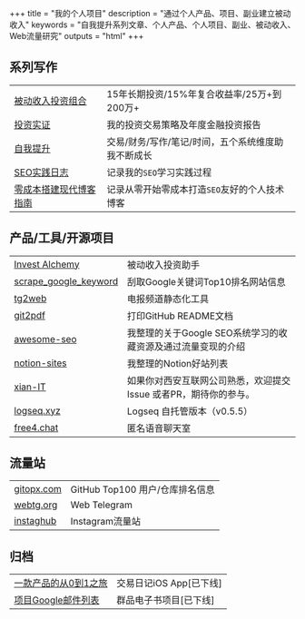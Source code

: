 +++
title = "我的个人项目"
description = "通过个人产品、项目、副业建立被动收入"
keywords = "自我提升系列文章、个人产品、个人项目、副业、被动收入、Web流量研究"
outputs = "html"
+++

## 系列写作

| | |
| -- | -- |
| [被动收入投资组合](/categories/被动收入投资组合/) | 15年长期投资/15%年复合收益率/25万+到200万+ |
| [投资实证](/series/投资实证/) | 我的投资交易策略及年度金融投资报告 |
| [自我提升](/series/自我提升/) | 交易/财务/写作/笔记/时间，五个系统维度助我不断成长 |
| [SEO实践日志](/series/seo实践日志/) | 记录我的`SEO`学习实践过程 |
| [零成本搭建现代博客指南](/series/零成本搭建现代博客指南/) | 记录从零开始零成本打造`SEO`友好的个人技术博客 |

## 产品/工具/开源项目

| | |
| -- | -- |
| [Invest Alchemy](https://github.com/bmpi-dev/invest-alchemy) | 被动收入投资助手 |
| [scrape_google_keyword](https://github.com/bmpi-dev/scrape_google_keyword) | 刮取Google关键词Top10排名网站信息 |
| [tg2web](https://github.com/bmpi-dev/tg2web) | 电报频道静态化工具 |
| [git2pdf](https://github.com/bmpi-dev/git2pdf) | 打印GitHub README文档 |
| [awesome-seo](https://github.com/madawei2699/awesome-seo) | 我整理的关于Google SEO系统学习的收藏资源及通过流量变现的介绍 |
| [notion-sites](https://github.com/madawei2699/notion-sites) | 我整理的Notion好站列表 |
| [xian-IT](https://github.com/madawei2699/xian-IT) | 如果你对西安互联网公司熟悉，欢迎提交 Issue 或者PR，期待你的参与。 |
| [logseq.xyz](https://github.com/bmpi-dev/logseq.xyz) | Logseq 自托管版本（v0.5.5） |
| [free4.chat](https://github.com/madawei2699/free4chat) | 匿名语音聊天室 |

## 流量站

| | |
| -- | -- |
| [gitopx.com](https://www.gitopx.com) | GitHub Top100 用户/仓库排名信息 |
| [webtg.org](https://www.webtg.org) | Web Telegram |
| [instaghub](https://github.com/bmpi-dev/instaghub) | Instagram流量站 |

## 归档

| | |
| -- | -- |
| [一款产品的从0到1之旅](/dev/zero-to-one/) | 交易日记iOS App[已下线] |
| [项目Google邮件列表](https://groups.google.com/forum/#!forum/qunpin) | 群品电子书项目[已下线] |

